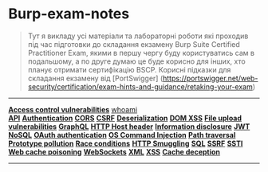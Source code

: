 # Burp-exam-notes

>Тут я викладу усі матеріали та лабораторні роботи які проходив під час підготовки до складання екзамену Burp Suite Certified Practitioner Exam, якими в першу чергу буду користуватись сам в подальшому, а по друге думаю це буде корисно для інших, хто планує отримати сертифікацію BSCP.
>Корисні підказки для складання екзамену від [PortSwigger] (https://portswigger.net/web-security/certification/exam-hints-and-guidance/retaking-your-exam)

----

**[Access control vulnerabilities](#Access-control-vulnerabilities)** 
[whoami](#whoami)  
**[API](#API)** 
**[Authentication](#Authentication)**
**[CORS](#CORS)**
**[CSRF](#CSRF)**
**[Deserialization](#Deserialization)**
**[DOM XSS](#DOM-XSS)**
**[File upload vulnerabilities](#File-uploa-vulnerabilities)**
**[GraphQL](#GraphQL)**
**[HTTP Host header](#HTTP-Host-header)**
**[Information disclosure](#Information-disclosure)**
**[JWT](#JWT)**
**[NoSQL](#NoSQL)**
**[OAuth authentication](#OAuth-authentication)**
**[OS Command Injection](#OS-Command-Injection)**
**[Path traversal](#Path-traversal)**
**[Prototype pollution](#Prototype-pollution)**
**[Race conditions](#Race-conditions)**
**[HTTP Smuggling](#HTTP-Smuggling)**
**[SQL](#SQL)**
**[SSRF](#SSRF)**
**[SSTI](#SSTI)**
**[Web cache poisoning](#Web-cache-poisoning)**
**[WebSockets](#WebSockets)**
**[XML](#XML)**
**[XSS](#XSS)**
**[Сache deception](#Сache-deception)**

----
